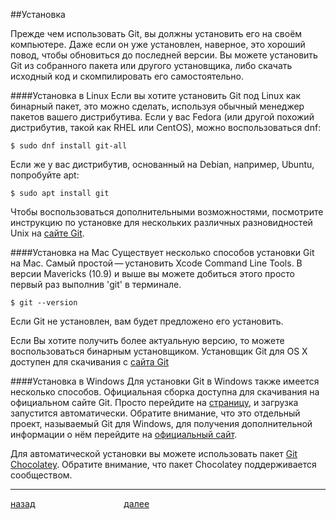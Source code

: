 ##Установка

Прежде чем использовать Git, вы должны установить его на своём компьютере. Даже если он уже установлен, наверное, это хороший повод, чтобы обновиться до последней версии. Вы можете установить Git из собранного пакета или другого установщика, либо скачать исходный код и скомпилировать его самостоятельно.

####Установка в Linux
Если вы хотите установить Git под Linux как бинарный пакет, это можно сделать, используя обычный менеджер пакетов вашего дистрибутива. Если у вас Fedora (или другой похожий дистрибутив, такой как RHEL или CentOS), можно воспользоваться dnf:
```
$ sudo dnf install git-all
```
Если же у вас дистрибутив, основанный на Debian, например, Ubuntu, попробуйте apt:
```
$ sudo apt install git
```
Чтобы воспользоваться дополнительными возможностями, посмотрите инструкцию по установке для нескольких различных разновидностей Unix на [сайте Git](https://git-scm.com/download/linux).

####Установка на Mac
Существует несколько способов установки Git на Mac. Самый простой — установить Xcode Command Line Tools. В версии Mavericks (10.9) и выше вы можете добиться этого просто первый раз выполнив 'git' в терминале.
```
$ git --version
```
Если Git не установлен, вам будет предложено его установить.

Если Вы хотите получить более актуальную версию, то можете воспользоваться бинарным установщиком. Установщик Git для OS X доступен для скачивания с [сайта Git](https://git-scm.com/download/mac)

####Установка в Windows
Для установки Git в Windows также имеется несколько способов. Официальная сборка доступна для скачивания на официальном сайте Git. Просто перейдите на [страницу](https://git-scm.com/download/win), и загрузка запустится автоматически. Обратите внимание, что это отдельный проект, называемый Git для Windows, для получения дополнительной информации о нём перейдите на [официальный сайт](https://gitforwindows.org).

Для автоматической установки вы можете использовать пакет [Git Chocolatey](https://chocolatey.org/packages/git). Обратите внимание, что пакет Chocolatey поддерживается сообществом.



***

[назад](./history.md "Вернуться назад")                                    [далее](./config.md "Следующая страница")